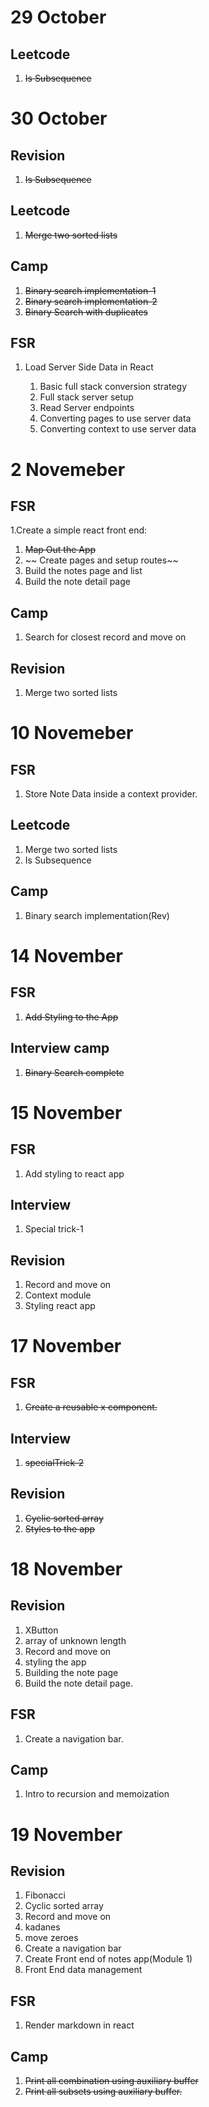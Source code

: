 # 29 October

## Leetcode

1. ~~Is Subsequence~~

# 30 October

## Revision

1. ~~Is Subsequence~~

## Leetcode

1. ~~Merge two sorted lists~~

## Camp

1. ~~Binary search implementation-1~~
2. ~~Binary search implementation-2~~
3. ~~Binary Search with duplicates~~

## FSR

1. Load Server Side Data in React

   1. Basic full stack conversion strategy
   2. Full stack server setup
   3. Read Server endpoints
   4. Converting pages to use server data
   5. Converting context to use server data

# 2 Novemeber

## FSR

1.Create a simple react front end:

1.  ~~Map Out the App~~
2.  ~~ Create pages and setup routes~~
3.  Build the notes page and list
4.  Build the note detail page

## Camp

1. Search for closest record and move on

## Revision

1. Merge two sorted lists

# 10 Novemeber

## FSR

1. Store Note Data inside a context provider.

## Leetcode

1. Merge two sorted lists
2. Is Subsequence

## Camp

1. Binary search implementation(Rev)

# 14 November

## FSR

1.  ~~Add Styling to the App~~

## Interview camp

1. ~~Binary Search complete~~

# 15 November

## FSR

1. Add styling to react app

## Interview

1. Special trick-1

## Revision

1. Record and move on
2. Context module
3. Styling react app

# 17 November

## FSR

1. ~~Create a reusable x component.~~

## Interview

1. ~~specialTrick-2~~

## Revision

1. ~~Cyclic sorted array~~
2. ~~Styles to the app~~

# 18 November

## Revision

1. XButton
2. array of unknown length
3. Record and move on
4. styling the app
5. Building the note page
6. Build the note detail page.

## FSR

1. Create a navigation bar.

## Camp

1. Intro to recursion and memoization

# 19 November

## Revision

1. Fibonacci
2. Cyclic sorted array
3. Record and move on
4. kadanes
5. move zeroes
6. Create a navigation bar
7. Create Front end of notes app(Module 1)
8. Front End data management

## FSR

1. Render markdown in react

## Camp

1. ~~Print all combination using auxiliary buffer~~
2. ~~Print all subsets using auxiliary buffer.~~
